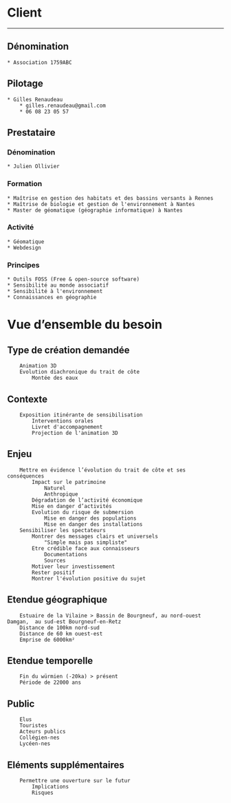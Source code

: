 # Client
---
## Dénomination
	* Association 1759ABC
## Pilotage
	* Gilles Renaudeau
		* gilles.renaudeau@gmail.com
		* 06 08 23 05 57
## Prestataire
### Dénomination
	* Julien Ollivier
### Formation
	* Maîtrise en gestion des habitats et des bassins versants à Rennes
	* Maîtrise de biologie et gestion de l'environnement à Nantes
	* Master de géomatique (géographie informatique) à Nantes
### Activité
	* Géomatique
	* Webdesign
### Principes
	* Outils FOSS (Free & open-source software)
	* Sensibilité au monde associatif
	* Sensibilité à l'environnement
	* Connaissances en géographie
# Vue d’ensemble du besoin
## Type de création demandée
		Animation 3D
		Evolution diachronique du trait de côte
			Montée des eaux
## Contexte
		Exposition itinérante de sensibilisation
			Interventions orales
			Livret d'accompagnement
			Projection de l'animation 3D
## Enjeu
		Mettre en évidence l’évolution du trait de côte et ses conséquences
			Impact sur le patrimoine
				Naturel
				Anthropique
			Dégradation de l’activité économique
			Mise en danger d’activités
			Evolution du risque de submersion
				Mise en danger des populations
				Mise en danger des installations
		Sensibiliser les spectateurs
			Montrer des messages clairs et universels
				"Simple mais pas simpliste"
			Etre crédible face aux connaisseurs
				Documentations
				Sources
			Motiver leur investissement
			Rester positif
			Montrer l'évolution positive du sujet
## Etendue géographique
		Estuaire de la Vilaine > Bassin de Bourgneuf, au nord-ouest Damgan,  au sud-est Bourgneuf-en-Retz
		Distance de 100km nord-sud
		Distance de 60 km ouest-est
		Emprise de 6000km²
## Etendue temporelle
		Fin du würmien (-20ka) > présent
		Période de 22000 ans
## Public
		Elus
		Touristes
		Acteurs publics
		Collégien-nes
		Lycéen-nes
## Eléments supplémentaires
		Permettre une ouverture sur le futur
			Implications
			Risques
